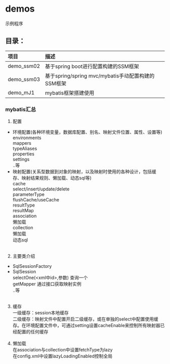 # demos
示例程序
## 目录：

 |项目|描述|
 |:--|:--|
 |demo_ssm02|基于spring boot进行配置构建的SSM框架|
 |demo_ssm03|基于spring/spring mvc/mybatis手动配置构建的SSM框架|
 |demo_mJ1|mybatis框架搭建使用|
### mybatis汇总
1. 配置
* 环境配置(各种环境变量，数据库配置、别名、映射文件位置、属性、设置等)<br />
  environments<br />
  mappers<br />
  typeAliases<br />
  properties<br />
  settings<br />
  ..等
* 映射配置(关系型数据到对象的映射，以及映射时使用的各种设计，包括缓存、映射结果规则、懒加载、动态sql等)<br />
  cache<br />
  select/insert/update/delete<br />
  parameterType<br />
  flushCache/useCache<br />
  resultType<br />
  resultMap<br />
    association<br />
      懒加载<br />
    collection<br />
      懒加载<br />
  动态sql<br /><br />
2. 主要类介绍
  * SqlSessionFactory<br />
  * SqlSession<br />
    selectOne(<xml中id>,参数)  查询一个<br />
    getMapper  通过接口获取映射实例<br />
    ..等<br /><br />
3. 缓存<br />
  一级缓存：session本地缓存<br />
  二级缓存：映射文件中配置<cache />开启二级缓存，或在单独的select中配置使用缓存。在环境配置文件中，可通过setting设置cacheEnable来控制所有映射器已经配置的任何缓存<br /><br />
4. 懒加载  
  在association与collection中设置fetchType为lazy  
  在config.xml中设置lazyLoadingEnabled控制全局  
  <br />
